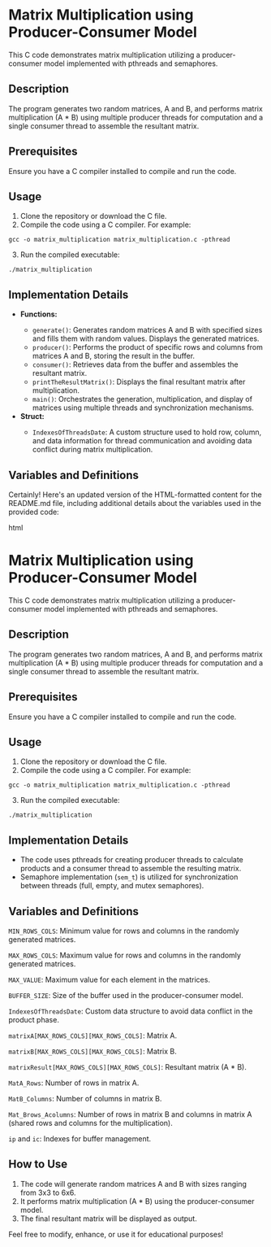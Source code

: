 <h1>Matrix Multiplication using Producer-Consumer Model</h1>

<p>This C code demonstrates matrix multiplication utilizing a producer-consumer model implemented with pthreads and semaphores.</p>

<h2>Description</h2>

<p>The program generates two random matrices, A and B, and performs matrix multiplication (A * B) using multiple producer threads for computation and a single consumer thread to assemble the resultant matrix.</p>

<h2>Prerequisites</h2>

<p>Ensure you have a C compiler installed to compile and run the code.</p>

<h2>Usage</h2>

<ol>
  <li>Clone the repository or download the C file.</li>
  <li>Compile the code using a C compiler. For example:</li>
</ol>

<pre><code>gcc -o matrix_multiplication matrix_multiplication.c -pthread
</code></pre>

<ol start="3">
  <li>Run the compiled executable:</li>
</ol>

<pre><code>./matrix_multiplication
</code></pre>

<h2>Implementation Details</h2>

<ul>
  <li><strong>Functions:</strong></li>
  <ul>
    <li><code>generate()</code>: Generates random matrices A and B with specified sizes and fills them with random values. Displays the generated matrices.</li>
    <li><code>producer()</code>: Performs the product of specific rows and columns from matrices A and B, storing the result in the buffer.</li>
    <li><code>consumer()</code>: Retrieves data from the buffer and assembles the resultant matrix.</li>
    <li><code>printTheResultMatrix()</code>: Displays the final resultant matrix after multiplication.</li>
    <li><code>main()</code>: Orchestrates the generation, multiplication, and display of matrices using multiple threads and synchronization mechanisms.</li>
  </ul>
  <li><strong>Struct:</strong></li>
  <ul>
    <li><code>IndexesOfThreadsDate</code>: A custom structure used to hold row, column, and data information for thread communication and avoiding data conflict during matrix multiplication.</li>
  </ul>
</ul>

<h2>Variables and Definitions</h2>
Certainly! Here's an updated version of the HTML-formatted content for the README.md file, including additional details about the variables used in the provided code:

html

<h1>Matrix Multiplication using Producer-Consumer Model</h1>

<p>This C code demonstrates matrix multiplication utilizing a producer-consumer model implemented with pthreads and semaphores.</p>

<h2>Description</h2>

<p>The program generates two random matrices, A and B, and performs matrix multiplication (A * B) using multiple producer threads for computation and a single consumer thread to assemble the resultant matrix.</p>

<h2>Prerequisites</h2>

<p>Ensure you have a C compiler installed to compile and run the code.</p>

<h2>Usage</h2>

<ol>
  <li>Clone the repository or download the C file.</li>
  <li>Compile the code using a C compiler. For example:</li>
</ol>

<pre><code>gcc -o matrix_multiplication matrix_multiplication.c -pthread
</code></pre>

<ol start="3">
  <li>Run the compiled executable:</li>
</ol>

<pre><code>./matrix_multiplication
</code></pre>

<h2>Implementation Details</h2>

<ul>
  <li>The code uses pthreads for creating producer threads to calculate products and a consumer thread to assemble the resulting matrix.</li>
  <li>Semaphore implementation (<code>sem_t</code>) is utilized for synchronization between threads (full, empty, and mutex semaphores).</li>
</ul>

<h2>Variables and Definitions</h2>

<p><code>MIN_ROWS_COLS</code>: Minimum value for rows and columns in the randomly generated matrices.</p>

<p><code>MAX_ROWS_COLS</code>: Maximum value for rows and columns in the randomly generated matrices.</p>

<p><code>MAX_VALUE</code>: Maximum value for each element in the matrices.</p>

<p><code>BUFFER_SIZE</code>: Size of the buffer used in the producer-consumer model.</p>

<p><code>IndexesOfThreadsDate</code>: Custom data structure to avoid data conflict in the product phase.</p>

<p><code>matrixA[MAX_ROWS_COLS][MAX_ROWS_COLS]</code>: Matrix A.</p>

<p><code>matrixB[MAX_ROWS_COLS][MAX_ROWS_COLS]</code>: Matrix B.</p>

<p><code>matrixResult[MAX_ROWS_COLS][MAX_ROWS_COLS]</code>: Resultant matrix (A * B).</p>

<p><code>MatA_Rows</code>: Number of rows in matrix A.</p>

<p><code>MatB_Columns</code>: Number of columns in matrix B.</p>

<p><code>Mat_Brows_Acolumns</code>: Number of rows in matrix B and columns in matrix A (shared rows and columns for the multiplication).</p>

<p><code>ip</code> and <code>ic</code>: Indexes for buffer management.</p>


<h2>How to Use</h2>

<ol>
  <li>The code will generate random matrices A and B with sizes ranging from 3x3 to 6x6.</li>
  <li>It performs matrix multiplication (A * B) using the producer-consumer model.</li>
  <li>The final resultant matrix will be displayed as output.</li>
</ol>


<p>Feel free to modify, enhance, or use it for educational purposes!</p>
